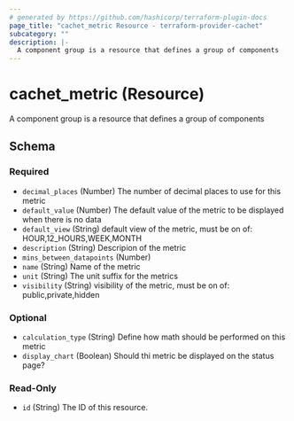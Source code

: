 ```yaml
---
# generated by https://github.com/hashicorp/terraform-plugin-docs
page_title: "cachet_metric Resource - terraform-provider-cachet"
subcategory: ""
description: |-
  A component group is a resource that defines a group of components
---
```


# cachet_metric (Resource)

A component group is a resource that defines a group of components



<!-- schema generated by tfplugindocs -->
## Schema

### Required

- `decimal_places` (Number) The number of decimal places to use for this metric
- `default_value` (Number) The default value of the metric to be displayed when there is no data
- `default_view` (String) default view of the metric, must be on of: HOUR,12_HOURS,WEEK,MONTH
- `description` (String) Descripion of the metric
- `mins_between_datapoints` (Number)
- `name` (String) Name of the metric
- `unit` (String) The unit suffix for the metrics
- `visibility` (String) visibility of the metric, must be on of: public,private,hidden

### Optional

- `calculation_type` (String) Define how math should be performed on this metric
- `display_chart` (Boolean) Should thi metric be displayed on the status page?

### Read-Only

- `id` (String) The ID of this resource.


